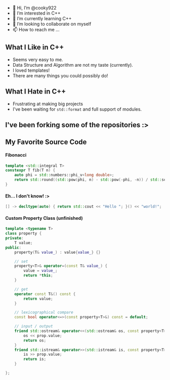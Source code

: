 - 👋 Hi, I’m @cooky922
- 👀 I’m interested in C++
- 🌱 I’m currently learning C++
- 💞️ I’m looking to collaborate on myself
- 📫 How to reach me ...

<!---
cooky922/cooky922 is a ✨ special ✨ repository because its `README.md` (this file) appears on your GitHub profile.
You can click the Preview link to take a look at your changes.
--->
## What I Like in C++
* Seems very easy to me.
* Data Structure and Algorithm are not my taste (currently).
* I loved templates!
* There are many things you could possibly do!

## What I Hate in C++
* Frustrating at making big projects 
* I've been waiting for `std::format` and full support of modules.

## I've been forking some of the repositories :>

## My Favorite Source Code
#### Fibonacci 
```c++
template <std::integral T>
constexpr T fib(T n) {
    auto phi = std::numbers::phi_v<long double>;
    return std::round((std::pow(phi, n) - std::pow(-phi, -n)) / std::sqrt(5.0L));
}
```
#### Eh... I don't know! :>
```c++
[] -> decltype(auto) { return std::cout << "Hello "; }() << "world!";
```

#### Custom Property Class (unfinished)
```c++
template <typename T>
class property {
private:
    T value;
public:
    property(T& value_) : value{value_} {}

    // set
    property<T>& operator=(const T& value_) {
        value = value_;
        return *this;
    }

    // get
    operator const T&() const {
        return value;
    }

    // lexicographical compare
    const bool operator<=>(const property<T>&) const = default;

    // input / output
    friend std::ostream& operator<<(std::ostream& os, const property<T>& prop) {
        os << prop.value;
        return os;
    }
    friend std::istream& operator>>(std::istream& is, const property<T>& prop) {
        is >> prop.value;
        return is;
    }

};
```

